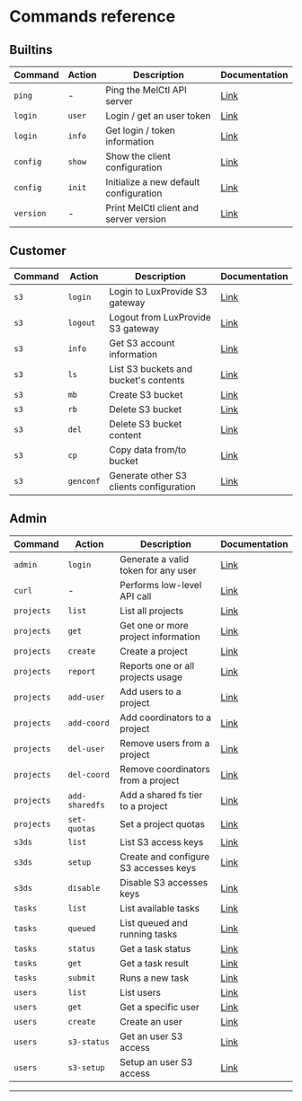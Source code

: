 # Commands reference

## Builtins

<!-- Keep it synced with commands-public.md -->
| Command   | Action | Description                            | Documentation                         |
| --------- | ------ | -------------------------------------- | ------------------------------------- |
| `ping`    | -      | Ping the MelCtl API server             | [Link](./plugins/builtins/ping.md)    |
| `login`   | `user` | Login / get an user token              | [Link](./plugins/builtins/login.md)   |
| `login`   | `info` | Get login / token information          | [Link](./plugins/builtins/login.md)   |
| `config`  | `show` | Show the client configuration          | [Link](./plugins/builtins/config.md)  |
| `config`  | `init` | Initialize a new default configuration | [Link](./plugins/builtins/config.md)  |
| `version` | -      | Print MelCtl client and server version | [Link](./plugins/builtins/version.md) |

## Customer

<!-- Keep it synced with commands-public.md -->
| Command | Action    | Description                             | Documentation                    |
| ------- | --------- | --------------------------------------- | -------------------------------- |
| `s3`    | `login`   | Login to LuxProvide S3 gateway          | [Link](./plugins/customer/s3.md) |
| `s3`    | `logout`  | Logout from LuxProvide S3 gateway       | [Link](./plugins/customer/s3.md) |
| `s3`    | `info`    | Get S3 account information              | [Link](./plugins/customer/s3.md) |
| `s3`    | `ls`      | List S3 buckets and bucket's contents   | [Link](./plugins/customer/s3.md) |
| `s3`    | `mb`      | Create S3 bucket                        | [Link](./plugins/customer/s3.md) |
| `s3`    | `rb`      | Delete S3 bucket                        | [Link](./plugins/customer/s3.md) |
| `s3`    | `del`     | Delete S3 bucket content                | [Link](./plugins/customer/s3.md) |
| `s3`    | `cp`      | Copy data from/to bucket                | [Link](./plugins/customer/s3.md) |
| `s3`    | `genconf` | Generate other S3 clients configuration | [Link](./plugins/customer/s3.md) |

## Admin

<!-- DO NOT keep it synced with commands-public.md -->
| Command    | Action         | Description                           | Documentation                       |
| ---------- | -------------- | ------------------------------------- | ----------------------------------- |
| `admin`    | `login`        | Generate a valid token for any user   | [Link](./plugins/admin/admin.md)    |
| `curl`     | -              | Performs low-level API call           | [Link](./plugins/admin/curl.md)     |
| `projects` | `list`         | List all projects                     | [Link](./plugins/admin/projects.md) |
| `projects` | `get`          | Get one or more project information   | [Link](./plugins/admin/projects.md) |
| `projects` | `create`       | Create a project                      | [Link](./plugins/admin/projects.md) |
| `projects` | `report`       | Reports one or all projects usage     | [Link](./plugins/admin/projects.md) |
| `projects` | `add-user`     | Add users to a project                | [Link](./plugins/admin/projects.md) |
| `projects` | `add-coord`    | Add coordinators to a project         | [Link](./plugins/admin/projects.md) |
| `projects` | `del-user`     | Remove users from a project           | [Link](./plugins/admin/projects.md) |
| `projects` | `del-coord`    | Remove coordinators from a project    | [Link](./plugins/admin/projects.md) |
| `projects` | `add-sharedfs` | Add a shared fs tier to a project     | [Link](./plugins/admin/projects.md) |
| `projects` | `set-quotas`   | Set a project quotas                  | [Link](./plugins/admin/projects.md) |
| `s3ds`     | `list`         | List S3 access keys                   | [Link](./plugins/admin/s3ds.md)     |
| `s3ds`     | `setup`        | Create and configure S3 accesses keys | [Link](./plugins/admin/s3ds.md)     |
| `s3ds`     | `disable`      | Disable S3 accesses keys              | [Link](./plugins/admin/s3ds.md)     |
| `tasks`    | `list`         | List available tasks                  | [Link](./plugins/admin/tasks.md)    |
| `tasks`    | `queued`       | List queued and running tasks         | [Link](./plugins/admin/tasks.md)    |
| `tasks`    | `status`       | Get a task status                     | [Link](./plugins/admin/tasks.md)    |
| `tasks`    | `get`          | Get a task result                     | [Link](./plugins/admin/tasks.md)    |
| `tasks`    | `submit`       | Runs a new task                       | [Link](./plugins/admin/tasks.md)    |
| `users`    | `list`         | List users                            | [Link](./plugins/admin/users.md)    |
| `users`    | `get`          | Get a specific user                   | [Link](./plugins/admin/users.md)    |
| `users`    | `create`       | Create an user                        | [Link](./plugins/admin/users.md)    |
| `users`    | `s3-status`    | Get an user S3 access                 | [Link](./plugins/admin/users.md)    |
| `users`    | `s3-setup`     | Setup an user S3 access               | [Link](./plugins/admin/users.md)    |

---

